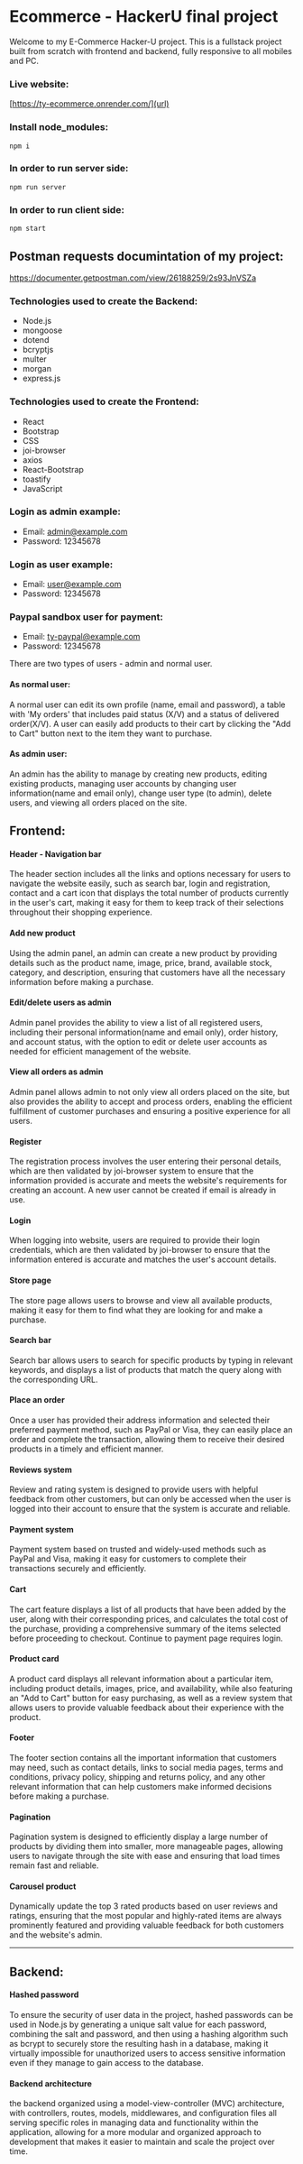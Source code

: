 # Ecommerce - HackerU final project

Welcome to my E-Commerce Hacker-U project. This is a fullstack project built from scratch with frontend and backend, fully responsive to all mobiles and PC.

### Live website:

[https://ty-ecommerce.onrender.com/](url)

### Install node_modules:
`npm i`

### In order to run server side:
`npm run server`

### In order to run client side:
`npm start`

## Postman requests documintation of my project:
https://documenter.getpostman.com/view/26188259/2s93JnVSZa

### Technologies used to create the Backend:
* Node.js
* mongoose
* dotend
* bcryptjs
* multer
* morgan
* express.js

### Technologies used to create the Frontend:
* React
* Bootstrap
* CSS
* joi-browser
* axios
* React-Bootstrap
* toastify
* JavaScript

### Login as admin example:
- Email: admin@example.com
- Password: 12345678

### Login as user example:
- Email: user@example.com
- Password: 12345678

### Paypal sandbox user for payment:
- Email: ty-paypal@example.com
- Password: 12345678

There are two types of users - admin and normal user.
#### As normal user:
A normal user can edit its own profile (name, email and password), a table with 'My orders' that includes paid status (X/V) and a status of delivered order(X/V).
A user can easily add products to their cart by clicking the "Add to Cart" button next to the item they want to purchase.

#### As admin user:
An admin has the ability to manage by creating new products, editing existing products, managing user accounts by changing user information(name and email only), change user type (to admin), delete users, and viewing all orders placed on the site.

## Frontend:

#### Header - Navigation bar
The header section includes all the links and options necessary for users to navigate the website easily, such as search bar, login and registration, contact and a cart icon that displays the total number of products currently in the user's cart, making it easy for them to keep track of their selections throughout their shopping experience.

#### Add new product
Using the admin panel, an admin can create a new product by providing details such as the product name, image, price, brand, available stock, category, and description, ensuring that customers have all the necessary information before making a purchase.

#### Edit/delete users as admin
Admin panel provides the ability to view a list of all registered users, including their personal information(name and email only), order history, and account status, with the option to edit or delete user accounts as needed for efficient management of the website.

#### View all orders as admin
Admin panel allows admin to not only view all orders placed on the site, but also provides the ability to accept and process orders, enabling the efficient fulfillment of customer purchases and ensuring a positive experience for all users.

#### Register
The registration process involves the user entering their personal details, which are then validated by joi-browser system to ensure that the information provided is accurate and meets the website's requirements for creating an account. A new user cannot be created if email is already in use.

#### Login
When logging into website, users are required to provide their login credentials, which are then validated by joi-browser to ensure that the information entered is accurate and matches the user's account details.

#### Store page
The store page allows users to browse and view all available products, making it easy for them to find what they are looking for and make a purchase.

#### Search bar
Search bar allows users to search for specific products by typing in relevant keywords, and displays a list of products that match the query along with the corresponding URL.

#### Place an order
Once a user has provided their address information and selected their preferred payment method, such as PayPal or Visa, they can easily place an order and complete the transaction, allowing them to receive their desired products in a timely and efficient manner.

#### Reviews system
Review and rating system is designed to provide users with helpful feedback from other customers, but can only be accessed when the user is logged into their account to ensure that the system is accurate and reliable.

#### Payment system
Payment system based on trusted and widely-used methods such as PayPal and Visa, making it easy for customers to complete their transactions securely and efficiently.

#### Cart
The cart feature displays a list of all products that have been added by the user, along with their corresponding prices, and calculates the total cost of the purchase, providing a comprehensive summary of the items selected before proceeding to checkout.
Continue to payment page requires login.

#### Product card
A product card displays all relevant information about a particular item, including product details, images, price, and availability, while also featuring an "Add to Cart" button for easy purchasing, as well as a review system that allows users to provide valuable feedback about their experience with the product.

#### Footer
The footer section contains all the important information that customers may need, such as contact details, links to social media pages, terms and conditions, privacy policy, shipping and returns policy, and any other relevant information that can help customers make informed decisions before making a purchase.

#### Pagination
Pagination system is designed to efficiently display a large number of products by dividing them into smaller, more manageable pages, allowing users to navigate through the site with ease and ensuring that load times remain fast and reliable.

#### Carousel product
Dynamically update the top 3 rated products based on user reviews and ratings, ensuring that the most popular and highly-rated items are always prominently featured and providing valuable feedback for both customers and the website's admin.


--------------------------
## Backend:

#### Hashed password
To ensure the security of user data in the project, hashed passwords can be used in Node.js by generating a unique salt value for each password, combining the salt and password, and then using a hashing algorithm such as bcrypt to securely store the resulting hash in a database, making it virtually impossible for unauthorized users to access sensitive information even if they manage to gain access to the database.

#### Backend architecture
the backend organized using a model-view-controller (MVC) architecture, with controllers, routes, models, middlewares, and configuration files all serving specific roles in managing data and functionality within the application, allowing for a more modular and organized approach to development that makes it easier to maintain and scale the project over time.
